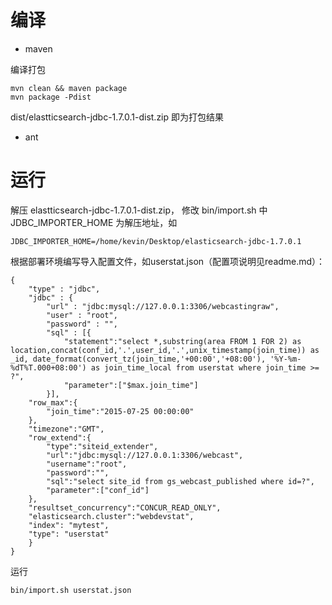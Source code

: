 # 编译

* maven

编译打包

    mvn clean && maven package
    mvn package -Pdist

dist/elastticsearch-jdbc-1.7.0.1-dist.zip 即为打包结果

* ant



# 运行

解压 elastticsearch-jdbc-1.7.0.1-dist.zip， 修改 bin/import.sh 中 JDBC_IMPORTER_HOME 为解压地址，如

    JDBC_IMPORTER_HOME=/home/kevin/Desktop/elasticsearch-jdbc-1.7.0.1

根据部署环境编写导入配置文件，如userstat.json（配置项说明见readme.md）：

    {
        "type" : "jdbc",
        "jdbc" : {
            "url" : "jdbc:mysql://127.0.0.1:3306/webcastingraw",
            "user" : "root",
            "password" : "",
            "sql" : [{
                "statement":"select *,substring(area FROM 1 FOR 2) as location,concat(conf_id,'.',user_id,'.',unix_timestamp(join_time)) as _id, date_format(convert_tz(join_time,'+00:00','+08:00'), '%Y-%m-%dT%T.000+08:00') as join_time_local from userstat where join_time >= ?",
                "parameter":["$max.join_time"]
            }],
        "row_max":{
            "join_time":"2015-07-25 00:00:00"
        },
        "timezone":"GMT",
        "row_extend":{
            "type":"siteid_extender",
            "url":"jdbc:mysql://127.0.0.1:3306/webcast",
            "username":"root",
            "password":"",
            "sql":"select site_id from gs_webcast_published where id=?",
            "parameter":["conf_id"]
        },
        "resultset_concurrency":"CONCUR_READ_ONLY",
        "elasticsearch.cluster":"webdevstat",
        "index": "mytest",
        "type": "userstat"
        }
    }

运行

    bin/import.sh userstat.json